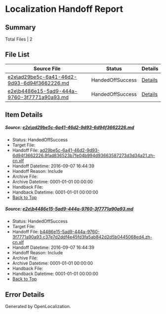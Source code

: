 # <a name='report-top'></a> Localization Handoff Report

## Summary
 Total Files | 2

## File List
 Source File | Status | Details 
 ----------- | ------ | ------- 
 [e2e\ad29be5c-6a41-46d2-9d93-6d94f3662226.md](https://github.com/OpenLocalizationTestOrg/ol-test0/blob/9385eb47e46e9987f676bdfeaa94b5ecfa021358/e2e/ad29be5c-6a41-46d2-9d93-6d94f3662226.md) | HandedOffSuccess | [Details](#9e164a8799a66e73d9178eff86f28f4ade9268eb1)
 [e2e\b4486e15-5ad9-444a-9760-3f7771a90a93.md](https://github.com/OpenLocalizationTestOrg/ol-test0/blob/9385eb47e46e9987f676bdfeaa94b5ecfa021358/e2e/b4486e15-5ad9-444a-9760-3f7771a90a93.md) | HandedOffSuccess | [Details](#6c1003ff519065278b5048321c0286bb40b518012)

## Item Details
##### <a name='9e164a8799a66e73d9178eff86f28f4ade9268eb1'></a> Source: [e2e\ad29be5c-6a41-46d2-9d93-6d94f3662226.md](https://github.com/OpenLocalizationTestOrg/ol-test0/blob/9385eb47e46e9987f676bdfeaa94b5ecfa021358/e2e/ad29be5c-6a41-46d2-9d93-6d94f3662226.md)
* Status: HandedOffSuccess
* Target File: 
* Handoff File: [ad29be5c-6a41-46d2-9d93-6d94f3662226.9fad836523b7fe04b994d93663587273d3d34a21.zh-cn.xlf](https://github.com/OpenLocalizationTestOrg/ol-test0-handoff/blob/1b969df42fd0c52c1617ae79404d42c2134e3eaa/ol-handoff/OpenLocalizationTestOrg/ol-test0-zhcn/ci/high/ad29be5c-6a41-46d2-9d93-6d94f3662226.9fad836523b7fe04b994d93663587273d3d34a21.zh-cn.xlf)
* Handoff Datetime: 2016-09-07 16:44:39
* Handoff Reason: Include
* Archive File: 
* Archive Datetime: 0001-01-01 00:00:00
* Handback File: 
* Handback Datetime: 0001-01-01 00:00:00
* [Back to Top](#report-top)

##### <a name='6c1003ff519065278b5048321c0286bb40b518012'></a> Source: [e2e\b4486e15-5ad9-444a-9760-3f7771a90a93.md](https://github.com/OpenLocalizationTestOrg/ol-test0/blob/9385eb47e46e9987f676bdfeaa94b5ecfa021358/e2e/b4486e15-5ad9-444a-9760-3f7771a90a93.md)
* Status: HandedOffSuccess
* Target File: 
* Handoff File: [b4486e15-5ad9-444a-9760-3f7771a90a93.c37e7d2ddf4e45fd3fa5ab842d2d5b0445068ed4.zh-cn.xlf](https://github.com/OpenLocalizationTestOrg/ol-test0-handoff/blob/1b969df42fd0c52c1617ae79404d42c2134e3eaa/ol-handoff/OpenLocalizationTestOrg/ol-test0-zhcn/ci/high/b4486e15-5ad9-444a-9760-3f7771a90a93.c37e7d2ddf4e45fd3fa5ab842d2d5b0445068ed4.zh-cn.xlf)
* Handoff Datetime: 2016-09-07 16:44:39
* Handoff Reason: Include
* Archive File: 
* Archive Datetime: 0001-01-01 00:00:00
* Handback File: 
* Handback Datetime: 0001-01-01 00:00:00
* [Back to Top](#report-top)


## Error Details

Generated by OpenLocalization.
